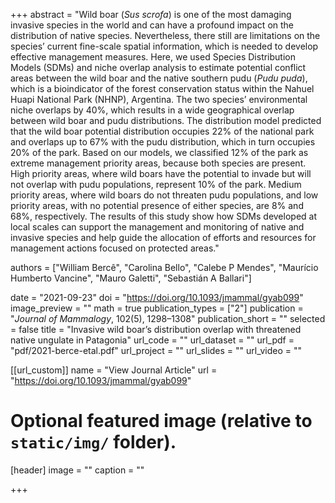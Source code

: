 +++
abstract = "Wild boar (*Sus scrofa*) is one of the most damaging invasive  species in the world and can have a profound impact on the distribution  of native species. Nevertheless, there still are limitations on the  species’ current fine-scale spatial information, which is needed to  develop effective management measures. Here, we used Species  Distribution Models (SDMs) and niche overlap analysis to estimate  potential conflict areas between the wild boar and the native southern  pudu (*Pudu puda*), which is a bioindicator of the forest  conservation status within the Nahuel Huapi National Park (NHNP),  Argentina. The two species’ environmental niche overlaps by 40%, which  results in a wide geographical overlap between wild boar and pudu  distributions. The distribution model predicted that the wild boar  potential distribution occupies 22% of the national park and overlaps up to 67% with the pudu distribution, which in turn occupies 20% of the  park. Based on our models, we classified 12% of the park as extreme  management priority areas, because both species are present. High  priority areas, where wild boars have the potential to invade but will  not overlap with pudu populations, represent 10% of the park. Medium  priority areas, where wild boars do not threaten pudu populations, and  low priority areas, with no potential presence of either species, are 8% and 68%, respectively. The results of this study show how SDMs  developed at local scales can support the management and monitoring of  native and invasive species and help guide the allocation of efforts and resources for management actions focused on protected areas."

authors = ["William Bercê", "Carolina Bello", "Calebe P Mendes", "Maurício Humberto Vancine", "Mauro Galetti", "Sebastián A Ballari"]

date = "2021-09-23"
doi = "https://doi.org/10.1093/jmammal/gyab099"
image_preview = ""
math = true
publication_types = ["2"]
publication = "*Journal of Mammalogy*, 102(5), 1298–1308"
publication_short = ""
selected = false
title = "Invasive wild boar’s distribution overlap with threatened native ungulate in Patagonia"
url_code = ""
url_dataset = ""
url_pdf = "pdf/2021-berce-etal.pdf"
url_project = ""
url_slides = ""
url_video = ""

[[url_custom]]
name = "View Journal Article"
url = "https://doi.org/10.1093/jmammal/gyab099"

# Optional featured image (relative to `static/img/` folder).
[header]
image = ""
caption = ""

+++